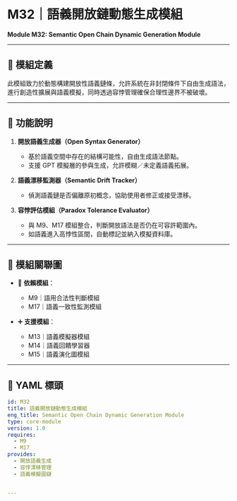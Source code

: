 # M32｜語義開放鏈動態生成模組  
**Module M32: Semantic Open Chain Dynamic Generation Module**

---

## 📌 模組定義

此模組致力於動態構建開放性語義鏈條，允許系統在非封閉條件下自由生成語法，進行創造性擴展與語義模擬，同時透過容悖管理確保合理性邊界不被破壞。

---

## 🧩 功能說明

1. **開放語義生成器（Open Syntax Generator）**  
   - 基於語義空間中存在的結構可能性，自由生成語法節點。  
   - 支援 GPT 模擬層的參與生成，允許模糊／未定義語義拓展。  

2. **語義漂移監測器（Semantic Drift Tracker）**  
   - 偵測語義鏈是否偏離原初概念，協助使用者修正或接受漂移。  

3. **容悖評估模組（Paradox Tolerance Evaluator）**  
   - 與 M9、M17 模組整合，判斷開放語法是否仍在可容許範圍內。  
   - 如語義進入高悖性區間，自動標記並納入模擬資料庫。

---

## 🔗 模組關聯圖

- 🔁 **依賴模組**：
  - M9｜語用合法性判斷模組  
  - M17｜語義一致性監測模組  

- ➕ **支援模組**：
  - M13｜語義模擬器模組  
  - M14｜語義回饋學習器  
  - M15｜語義演化圖模組  

---

## 📂 YAML 標頭

```yaml
id: M32
title: 語義開放鏈動態生成模組
eng_title: Semantic Open Chain Dynamic Generation Module
type: core-module
version: 1.0
requires:
  - M9
  - M17
provides:
  - 開放語義生成
  - 容悖漂移管理
  - 語義模擬圖鏈


---

